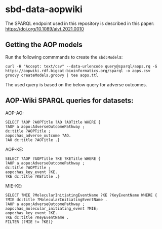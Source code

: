 # sbd-data-aopwiki

The SPARQL endpoint used in this repository is described in this paper: https://doi.org/10.1089/aivt.2021.0010

## Getting the AOP models

Run the following commmands to create the `sbd:Model`s:

```shell
curl -H "Accept: text/csv" --data-urlencode query@sparql/aops.rq -G https://aopwiki.rdf.bigcat-bioinformatics.org/sparql -o aops.csv
groovy createModels.groovy | tee aops.ttl
```

The used query is based on the below query for adverse outcomes.

## AOP-Wiki SPARQL queries for datasets:

AOP-AO:
```sparql
SELECT ?AOP ?AOPTitle ?AO ?AOTitle WHERE {
?AOP a aopo:AdverseOutcomePathway ;
dc:title ?AOPTitle ;
aopo:has_adverse_outcome ?AO.
?AO dc:title ?AOTitle .}
```

AOP-KE:
```sparql
SELECT ?AOP ?AOPTitle ?KE ?KETitle WHERE {
?AOP a aopo:AdverseOutcomePathway ;
dc:title ?AOPTitle ;
aopo:has_key_event ?KE.
?KE dc:title ?KETitle .}
```

MIE-KE:
```sparql
SELECT ?MIE ?MolecularInitiatingEventName ?KE ?KeyEventName WHERE {
?MIE dc:title ?MolecularInitiatingEventName .
?AOP a aopo:AdverseOutcomePathway ;
aopo:has_molecular_initiating_event ?MIE;
aopo:has_key_event ?KE.
?KE dc:title ?KeyEventName .
FILTER (?MIE != ?KE)}
```
